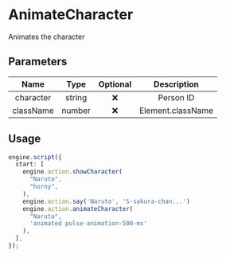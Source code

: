 # AnimateCharacter

Animates the character

## Parameters

|   Name    |  Type  | Optional |    Description    |
| :-------: | :----: | :------: | :---------------: |
| character | string |    ❌    |     Person ID     |
| className | number |    ❌    | Element.className |

## Usage

```ts
engine.script({
  start: [
    engine.action.showCharacter(
      "Naruto",
      "horny",
    ),
    engine.action.say('Naruto', 'S-sakura-chan...')
    engine.action.animateCharacter(
      "Naruto",
      'animated pulse-animation-500-ms'
    ),
  ],
});
```
